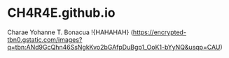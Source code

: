 # CH4R4E.github.io
Charae Yohanne T. Bonacua
!{HAHAHAH}
(https://encrypted-tbn0.gstatic.com/images?q=tbn:ANd9GcQhn46SsNgkKvo2bGAfpDuBgp1_OoK1-bYyNQ&usqp=CAU)
